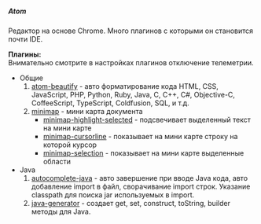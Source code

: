 ##### Atom
Редактор на основе Chrome. Много плагинов с которыми он становится почти IDE.

**Плагины:**  
Внимательно смотрите в настройках плагинов отключение телеметрии.

* Общие
	1. [atom-beautify](https://atom.io/packages/atom-beautify) - авто форматирование кода HTML, CSS, JavaScript, PHP, Python, Ruby, Java, C, C++, C#, Objective-C, CoffeeScript, TypeScript, Coldfusion, SQL, и т.д.  
	2. [minimap](https://atom.io/packages/minimap) - мини карта документа
		* [minimap-highlight-selected](https://atom.io/packages/minimap-highlight-selected) - подсвечивает выделенный текст на мини карте
		* [minimap-cursorline](https://atom.io/packages/minimap-cursorline) - показывает на мини карте строку на которой курсор
		* [minimap-selection](https://atom.io/packages/minimap-selection) - показывает на мини карте выделенные области
* Java
	1. [autocomplete-java](https://atom.io/packages/autocomplete-java) - авто завершение при вводе Java кода, авто добавление import в файл, сворачивание import строк. Указание classpath для поиска jar используемых в import.
	2. [java-generator](https://atom.io/packages/java-generator) - создает get, set, construct, toString, builder методы для Java.